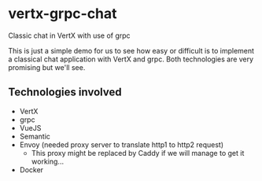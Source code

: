 # vertx-grpc-chat
Classic chat in VertX with use of grpc


This is just a simple demo for us to see how easy or difficult is to implement a classical chat application with VertX and grpc. Both technologies are very promising but we'll see.

## Technologies involved
- VertX
- grpc
- VueJS
- Semantic
- Envoy (needed proxy server to translate http1 to http2 request)
  - This proxy might be replaced by Caddy if we will manage to get it working...
- Docker
